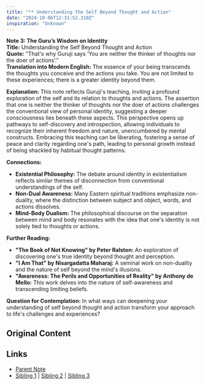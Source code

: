 ```yaml
---
title: "** Understanding the Self Beyond Thought and Action"
date: "2024-10-06T12:31:52.310Z"
inspiration: "Unknown"
---
```



**Note 3: The Guru’s Wisdom on Identity**  
**Title:** Understanding the Self Beyond Thought and Action  
**Quote:** "That's why Guruji says ‘You are neither the thinker of thoughts nor the doer of actions’."  
**Translation into Modern English:** The essence of your being transcends the thoughts you conceive and the actions you take. You are not limited to these experiences; there is a greater identity beyond them.  

**Explanation:** This note reflects Guruji's teaching, inviting a profound exploration of the self and its relation to thoughts and actions. The assertion that one is neither the thinker of thoughts nor the doer of actions challenges the conventional view of personal identity, suggesting a deeper consciousness lies beneath these aspects. This perspective opens up pathways to self-discovery and introspection, allowing individuals to recognize their inherent freedom and nature, unencumbered by mental constructs. Embracing this teaching can be liberating, fostering a sense of peace and clarity regarding one's path, leading to personal growth instead of being shackled by habitual thought patterns.

**Connections:**  
- **Existential Philosophy:** The debate around identity in existentialism reflects similar themes of disconnection from conventional understandings of the self.  
- **Non-Dual Awareness:** Many Eastern spiritual traditions emphasize non-duality, where the distinction between subject and object, words, and actions dissolves.  
- **Mind-Body Dualism:** The philosophical discourse on the separation between mind and body resonates with the idea that one's identity is not solely tied to thoughts or actions.  

**Further Reading:**  
- **"The Book of Not Knowing" by Peter Ralston:** An exploration of discovering one's true identity beyond thought and perception.  
- **"I Am That" by Nisargadatta Maharaj:** A seminal work on non-duality and the nature of self beyond the mind's illusions.  
- **"Awareness: The Perils and Opportunities of Reality" by Anthony de Mello:** This work delves into the nature of self-awareness and transcending limiting beliefs.  

**Question for Contemplation:** In what ways can deepening your understanding of self beyond thought and action transform your approach to life's challenges and experiences?


## Original Content



## Links

- [Parent Note](/parent-note.md)
- [Sibling 1](/zettel1.md) | [Sibling 2](/zettel2.md) | [Sibling 3](/zettel3.md)
